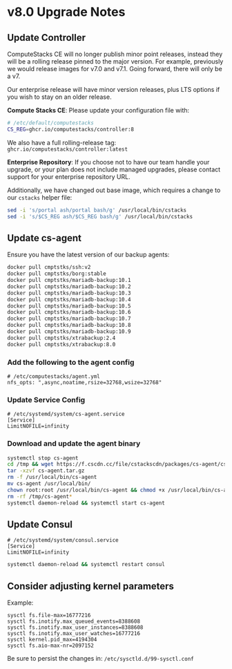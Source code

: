 # v8.0 Upgrade Notes

## Update Controller

ComputeStacks CE will no longer publish minor point releases, instead they will be a rolling release pinned to the major version. For example, previously we would release images for v7.0 and v7.1. Going forward, there will only be a v7.

Our enterprise release will have minor version releases, plus LTS options if you wish to stay on an older release.

**Compute Stacks CE**: Please update your configuration file with:

```bash
# /etc/default/computestacks
CS_REG=ghcr.io/computestacks/controller:8
```

We also have a full rolling-release tag: `ghcr.io/computestacks/controller:latest`

**Enterprise Repository**: If you choose not to have our team handle your upgrade, or your plan does not include managed upgrades, please contact support for your enterprise repository URL.

Additionally, we have changed out base image, which requires a change to our `cstacks` helper file:

```bash
sed -i 's/portal ash/portal bash/g' /usr/local/bin/cstacks
sed -i 's/$CS_REG ash/$CS_REG bash/g' /usr/local/bin/cstacks
```

## Update cs-agent

Ensure you have the latest version of our backup agents:

```bash
docker pull cmptstks/ssh:v2
docker pull cmptstks/borg:stable
docker pull cmptstks/mariadb-backup:10.1
docker pull cmptstks/mariadb-backup:10.2
docker pull cmptstks/mariadb-backup:10.3
docker pull cmptstks/mariadb-backup:10.4
docker pull cmptstks/mariadb-backup:10.5
docker pull cmptstks/mariadb-backup:10.6
docker pull cmptstks/mariadb-backup:10.7
docker pull cmptstks/mariadb-backup:10.8
docker pull cmptstks/mariadb-backup:10.9
docker pull cmptstks/xtrabackup:2.4
docker pull cmptstks/xtrabackup:8.0
```

### Add the following to the agent config

```
# /etc/computestacks/agent.yml
nfs_opts: ",async,noatime,rsize=32768,wsize=32768"
```

### Update Service Config

```
# /etc/systemd/system/cs-agent.service
[Service]
LimitNOFILE=infinity
```

### Download and update the agent binary

```bash
systemctl stop cs-agent
cd /tmp && wget https://f.cscdn.cc/file/cstackscdn/packages/cs-agent/cs-agent.tar.gz
tar -xzvf cs-agent.tar.gz
rm -f /usr/local/bin/cs-agent
mv cs-agent /usr/local/bin/
chown root:root /usr/local/bin/cs-agent && chmod +x /usr/local/bin/cs-agent
rm -rf /tmp/cs-agent*
systemctl daemon-reload && systemctl start cs-agent
```

## Update Consul


```
# /etc/systemd/system/consul.service
[Service]
LimitNOFILE=infinity
```

```bash
systemctl daemon-reload && systemctl restart consul
```


## Consider adjusting kernel parameters

Example:

```
sysctl fs.file-max=16777216
sysctl fs.inotify.max_queued_events=8388608
sysctl fs.inotify.max_user_instances=8388608
sysctl fs.inotify.max_user_watches=16777216
sysctl kernel.pid_max=4194304
sysctl fs.aio-max-nr=2097152
```

Be sure to persist the changes in: `/etc/sysctld.d/99-sysctl.conf`
